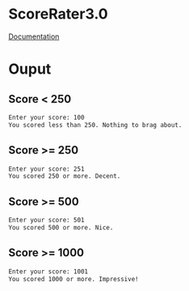 # ScoreRater3.0

[Documentation](../../../docs/Chapter2/ScoreRater/ScoreRater3.0/)

# Ouput

## Score < 250
```txt
Enter your score: 100
You scored less than 250. Nothing to brag about.
```

## Score >= 250
```txt
Enter your score: 251
You scored 250 or more. Decent.
```

## Score >= 500
```txt
Enter your score: 501
You scored 500 or more. Nice.
```

## Score >= 1000
```txt
Enter your score: 1001
You scored 1000 or more. Impressive!
```

